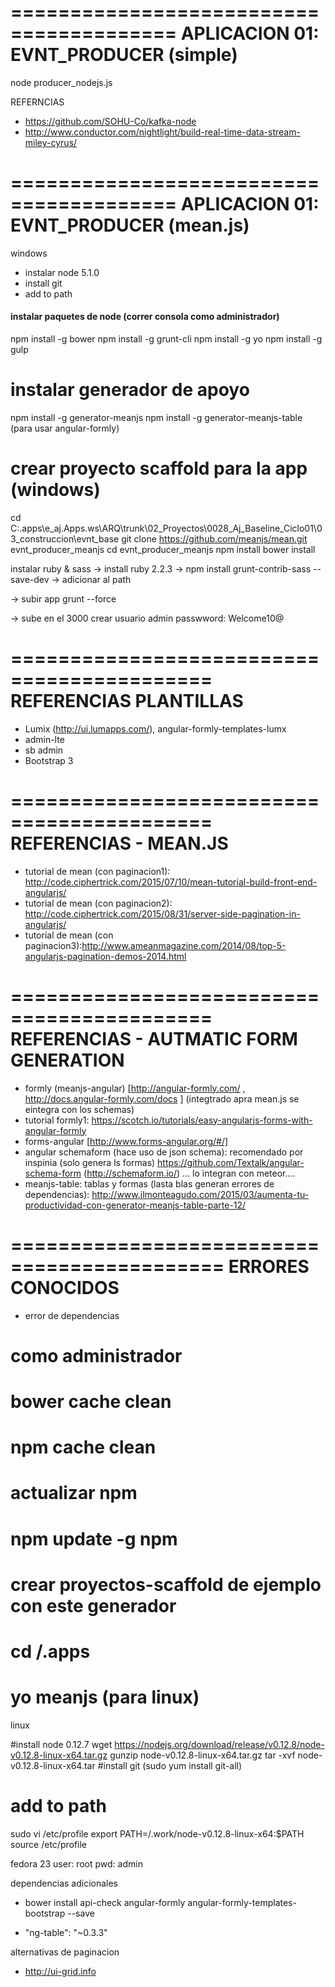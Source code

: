 ========================================
APLICACION 01: EVNT_PRODUCER (simple)
========================================
node producer_nodejs.js

REFERNCIAS
- https://github.com/SOHU-Co/kafka-node
- http://www.conductor.com/nightlight/build-real-time-data-stream-miley-cyrus/

 
========================================
APLICACION 01: EVNT_PRODUCER (mean.js)
========================================
windows
- instalar node 5.1.0	
- install git
- add to path

#### instalar paquetes de node (correr consola como administrador)
npm install -g bower
npm install -g grunt-cli
npm install -g yo
npm install -g gulp

# instalar generador de apoyo
npm install -g generator-meanjs
npm install -g generator-meanjs-table (para usar angular-formly)

# crear proyecto scaffold para la app (windows)

cd C:\.apps\e_aj.Apps\.ws\ARQ\trunk\02_Proyectos\0028_Aj_Baseline_Ciclo01\03_construccion\evnt_base
git clone https://github.com/meanjs/mean.git evnt_producer_meanjs
cd evnt_producer_meanjs
npm install
bower install


instalar ruby & sass
-> install ruby 2.2.3
-> npm install grunt-contrib-sass --save-dev
-> adicionar al path


-> subir app
grunt --force

-> sube en el 3000
crear usuario admin
passwword: Welcome10@

===========================================
REFERENCIAS PLANTILLAS
===========================================

* Lumix (http://ui.lumapps.com/), angular-formly-templates-lumx
* admin-lte
* sb admin
* Bootstrap 3

===========================================
REFERENCIAS - MEAN.JS
===========================================
* tutorial de mean (con paginacion1): http://code.ciphertrick.com/2015/07/10/mean-tutorial-build-front-end-angularjs/
* tutorial de mean (con paginacion2): http://code.ciphertrick.com/2015/08/31/server-side-pagination-in-angularjs/
* tutorial de mean (con paginacion3):http://www.ameanmagazine.com/2014/08/top-5-angularjs-pagination-demos-2014.html


===========================================
REFERENCIAS - AUTMATIC FORM GENERATION
===========================================
* formly (meanjs-angular) 	[http://angular-formly.com/ , http://docs.angular-formly.com/docs ] (integtrado apra mean.js se eintegra con los schemas)
* tutorial formly1: https://scotch.io/tutorials/easy-angularjs-forms-with-angular-formly
* forms-angular 						[http://www.forms-angular.org/#/]
* angular schemaform (hace uso de json schema):  recomendado por inspinia (solo genera ls formas) https://github.com/Textalk/angular-schema-form (http://schemaform.io/) ... lo integran con meteor....
* meanjs-table: tablas y formas (lasta blas generan errores de dependencias): http://www.jlmonteagudo.com/2015/03/aumenta-tu-productividad-con-generator-meanjs-table-parte-12/


============================================
ERRORES CONOCIDOS
============================================
- error de dependencias
# como administrador
#	bower cache clean
#	npm cache clean
# actualizar npm
# npm update -g npm



# crear proyectos-scaffold de ejemplo con este generador
# cd /.apps
# yo meanjs (para linux)

	

linux

#install node 0.12.7
wget https://nodejs.org/download/release/v0.12.8/node-v0.12.8-linux-x64.tar.gz
gunzip node-v0.12.8-linux-x64.tar.gz
tar -xvf node-v0.12.8-linux-x64.tar
#install git (sudo yum install git-all)

# add to path
sudo vi /etc/profile
export PATH=/.work/node-v0.12.8-linux-x64:$PATH
source /etc/profile

fedora 23
user: root
pwd: admin




dependencias adicionales
* bower install api-check angular-formly angular-formly-templates-bootstrap --save

* "ng-table": "~0.3.3"

alternativas de paginacion
* http://ui-grid.info


